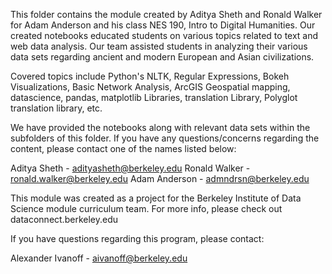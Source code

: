 This folder contains the module created by Aditya Sheth and Ronald Walker for Adam Anderson and his class NES 190, Intro to Digital Humanities. Our created notebooks educated students on various topics related to text and web data analysis. Our team assisted students in analyzing their various data sets regarding ancient and modern European and Asian civilizations. 

Covered topics include Python's NLTK, Regular Expressions, Bokeh Visualizations, Basic Network Analysis, ArcGIS Geospatial mapping, datascience, pandas, matplotlib Libraries, translation Library, Polyglot translation library, etc. 

We have provided the notebooks along with relevant data sets within the subfolders of this folder. If you have any questions/concerns regarding the content, please contact one of the names listed below:

Aditya Sheth - adityasheth@berkeley.edu
Ronald Walker - ronald.walker@berkeley.edu
Adam Anderson - admndrsn@berkeley.edu

This module was created as a project for the Berkeley Institute of Data Science module curriculum team. For more info, please check out dataconnect.berkeley.edu

If you have questions regarding this program, please contact:

Alexander Ivanoff - aivanoff@berkeley.edu
